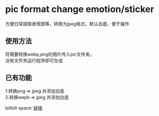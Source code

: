 # pic format change emotion/sticker
方便日常提取表情图等，转换为jpeg格式，默认白底，便于操作<br>

使用方法<br>
---
将需要转换webp,png的图片传入pic文件夹。<br>
没有文件夹运行程序即可生成<br>

已有功能<br>
---
1.转换png => jpeg 并添加白底<br>
2.转换wepb => jpeg 并添加白底<br>

bilibili space: [链接](https://space.bilibili.com/480895774) <br>
